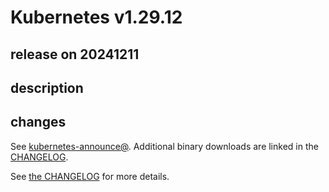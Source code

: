 # Kubernetes v1.29.12

## release on 20241211
## description
## changes
See <a href="https://groups.google.com/forum/#!forum/kubernetes-announce" rel="nofollow">kubernetes-announce@</a>. Additional binary downloads are linked in the <a href="https://github.com/kubernetes/kubernetes/blob/master/CHANGELOG/CHANGELOG-1.29.md">CHANGELOG</a>.

See <a href="https://github.com/kubernetes/kubernetes/blob/master/CHANGELOG/CHANGELOG-1.29.md">the CHANGELOG</a> for more details.

